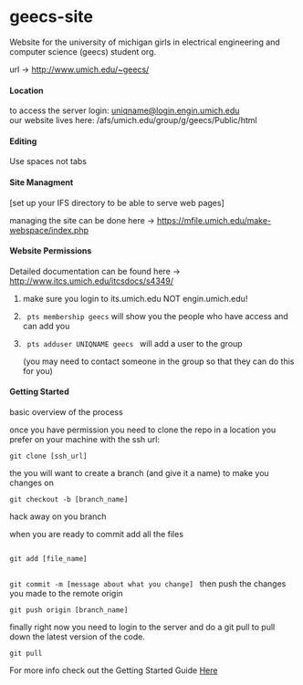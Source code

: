 # geecs-site

Website for the university of michigan girls in electrical engineering and computer science (geecs) student org.

url -> http://www.umich.edu/~geecs/



#### Location

to access the server login: uniqname@login.engin.umich.edu <br />
our website lives here: /afs/umich.edu/group/g/geecs/Public/html

#### Editing

Use spaces not tabs

#### Site Managment 

[set up your IFS directory to be able to serve web pages]

managing the site can be done here -> https://mfile.umich.edu/make-webspace/index.php

#### Website Permissions

Detailed documentation can be found here -> http://www.itcs.umich.edu/itcsdocs/s4349/

1. make sure you login to its.umich.edu NOT engin.umich.edu!

2. <code> pts membership geecs</code> will show you the people who have access and can add you

3. <code> pts adduser UNIQNAME geecs </code> will add a user to the group
    
   (you may need to contact someone in the group so that they can do this for you)

#### Getting Started

basic overview of the process

once you have permission you need to clone the repo in a location you prefer on your machine with the ssh url:

<code>git clone [ssh_url]</code>

the you will want to create a branch (and give it a name) to make you changes on

<code>git checkout -b [branch_name]</code>

hack away on you branch

when you are ready to commit add all the files

<code>
git add [file_name] 

git commit -m [message about what you change]
</code>
then push the changes you made to the remote origin

<code>git push origin [branch_name]</code>


finally right now you need to login to the server and do a git pull to pull down the latest version of the code.

<code>git pull</code>



For more info check out the Getting Started Guide <a href='https://github.com/rlgeb/geecs-site/wiki/Getting-Started-Example'>Here</a>
